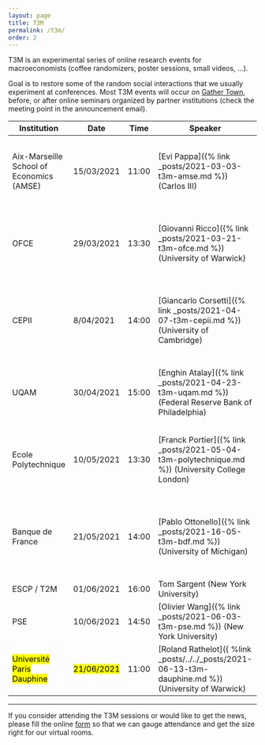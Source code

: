```yaml
---
layout: page
title: T3M
permalink: /t3m/
order: 2
---
```


T3M is an experimental series of online research events for macroeconomists (coffee randomizers, poster sessions, small videos, ...). 

Goal is to restore some of the random social interactions that we usually experiment at conferences.
Most T3M events will occur on [Gather Town](https://gather.town/), before, or after online seminars organized by partner institutions (check the meeting point in the announcement email).

| Institution                              | Date                    | Time  | Speaker                                                                                          | Paper                                                                                                |
| ---------------------------------------- | ----------------------- | ----- | ------------------------------------------------------------------------------------------------ | ---------------------------------------------------------------------------------------------------- |
| Aix-Marseille School of Economics (AMSE) | 15/03/2021              | 11:00 | [Evi Pappa]({% link _posts/2021-03-03-t3m-amse.md %})  (Carlos III)                              | *What are the likely macroeconomic effects of the EU Recovery plan?* (with Fabio Canova)             |
| OFCE                                     | 29/03/2021              | 13:30 | [Giovanni Ricco]({% link _posts/2021-03-21-t3m-ofce.md %})  (University of Warwick)              | *The Global Transmission of U.S. Monetary Policy* (with Riccardo Degasperi and Seokki Hong)          |
| CEPII                                    | 8/04/2021               | 14:00 | [Giancarlo Corsetti]({% link _posts/2021-04-07-t3m-cepii.md %}) (University of Cambridge)        | *Social Distancing and Supply Disruptions in a Pandemic* (with Martin Bodenstein and Luca Guerrieri) |
| UQAM                                     | 30/04/2021              | 15:00 | [Enghin Atalay]({% link _posts/2021-04-23-t3m-uqam.md %}) (Federal Reserve Bank of Philadelphia) | *Firm Technology Upgrading Through Emerging Work* (with Sarada)                                      |
| Ecole Polytechnique                      | 10/05/2021              | 13:30 | [Franck Portier]({% link _posts/2021-05-04-t3m-polytechnique.md %}) (University College London)  | *Monetary Policy when the  Phillips Curve is Locally Quite Flat* with Paul Beaudry and Chenyu Hou    |
| Banque de France                         | 21/05/2021              | 14:00 | [Pablo Ottonello]({% link _posts/2021-16-05-t3m-bdf.md %}) (University of Michigan)              | *The Micro Anatomy of Macro Consumption Adjustments* (with Rafael Guntin and Diego Perez)            |
| ESCP / T2M                               | 01/06/2021              | 16:00 | Tom Sargent  (New York University)                                                               | <mark style="background-color: orange">Special VR Event<mark>                                        |
| PSE                                      | 10/06/2021              | 14:50 | [Olivier Wang]({% link _posts/2021-06-03-t3m-pse.md %})  (New York University)                   | *Dynamic Oligopoly and Price Stickiness*                                                             |
| <mark>Université Paris Dauphine</mark>   | <mark>21/06/2021</mark> | 11:00 | [Roland Rathelot]({ %link _posts/../../_posts/2021-06-13-t3m-dauphine.md %})  (University of Warwick)                                                         | *TBA*                                                                                                |

---

If you consider attending the T3M sessions or would like to get the news, please fill the online [form](https://forms.gle/r4CaeMBBKRHB31kB7) so that we can gauge attendance and get the size right for our virtual rooms.
